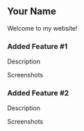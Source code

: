 ## Your Name

Welcome to my website!

### Added Feature #1

Description

Screenshots

### Added Feature #2

Description

Screenshots
